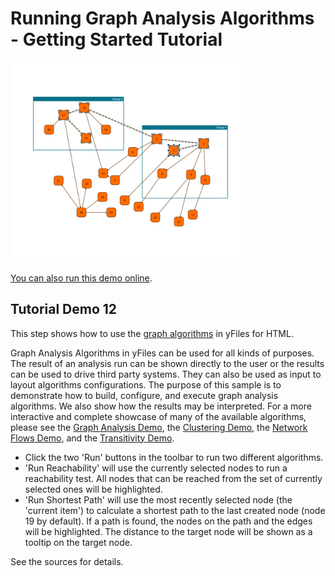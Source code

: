 # Running Graph Analysis Algorithms - Getting Started Tutorial

<img src="../../resources/image/tutorial1step12.png" alt="demo-thumbnail" height="320"/>

[You can also run this demo online](https://live.yworks.com/demos/01-tutorial-getting-started/12-graph-analysis/index.html).

## Tutorial Demo 12

This step shows how to use the [graph algorithms](https://docs.yworks.com/yfileshtml/#/dguide/analysis) in yFiles for HTML.

Graph Analysis Algorithms in yFiles can be used for all kinds of purposes. The result of an analysis run can be shown directly to the user or the results can be used to drive third party systems. They can also be used as input to layout algorithms configurations. The purpose of this sample is to demonstrate how to build, configure, and execute graph analysis algorithms. We also show how the results may be interpreted. For a more interactive and complete showcase of many of the available algorithms, please see the [Graph Analysis Demo](../../analysis/graphanalysis/index.html), the [Clustering Demo](../../analysis/clustering/index.html), the [Network Flows Demo](../../analysis/networkflows/index.html), and the [Transitivity Demo](../../analysis/transitivity/index.html).

- Click the two 'Run' buttons in the toolbar to run two different algorithms.
- 'Run Reachability' will use the currently selected nodes to run a reachability test. All nodes that can be reached from the set of currently selected ones will be highlighted.
- 'Run Shortest Path' will use the most recently selected node (the 'current item') to calculate a shortest path to the last created node (node 19 by default). If a path is found, the nodes on the path and the edges will be highlighted. The distance to the target node will be shown as a tooltip on the target node.

See the sources for details.
